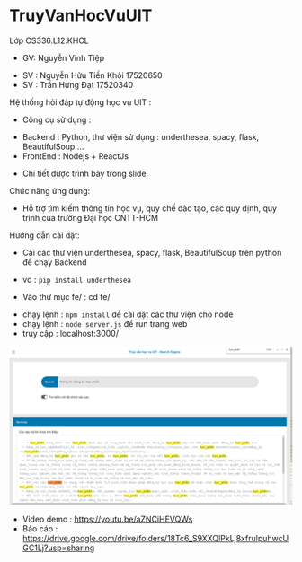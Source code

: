 # TruyVanHocVuUIT
Lớp CS336.L12.KHCL 
- GV: Nguyễn Vinh Tiệp 
 + SV : Nguyễn Hữu Tiền Khôi 17520650
 + SV : Trần Hưng Đạt 17520340

Hệ thống hỏi đáp tự động học vụ UIT :
- Công cụ sử dụng :
 + Backend : Python, thư viện sử dụng : underthesea, spacy, flask, BeautifulSoup ...
 + FrontEnd : Nodejs + ReactJs

- Chi tiết được trình bày trong slide.
 
Chức năng ứng dụng:
- Hỗ trợ tìm kiếm thông tin học vụ, quy chế đào tạo, các quy định, quy trình của trường Đại học CNTT-HCM

Hướng dẫn cài đặt:
- Cài các thư viện underthesea, spacy, flask, BeautifulSoup trên python để chạy Backend
 + vd : `pip install underthesea`
- Vào thư mục fe/ : cd fe/
 + chạy lệnh : `npm install` để cài đặt các thư viện cho node 
 + chạy lệnh : `node server.js` để  run trang web
 + truy cập : localhost:3000/  
 
![alt text](./demo.png)

- Video demo : https://youtu.be/aZNCiHEVQWs
- Báo cáo : https://drive.google.com/drive/folders/18Tc6_S9XXQlPkLj8xfrulpuhwcUGC1Lj?usp=sharing